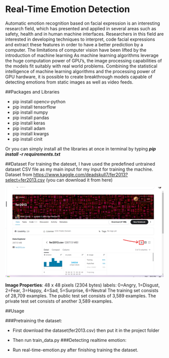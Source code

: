 # Real-Time Emotion Detection
Automatic emotion recognition based on facial expression is 
an interesting research field, which has presented and applied 
in several areas such as safety, health and in human machine 
interfaces. Researchers in this field are interested in developing 
techniques to interpret, code facial expressions and extract these 
features in order to have a better prediction by a computer.
The limitations of computer vision have been lifted by the introduction of machine learning
As machine learning algorithms leverage the huge computation power 
of GPU’s, the image processing capabilities of the models fit
suitably with real world problems. Combining the statistical 
intelligence of machine learning algorithms and the processing 
power of GPU hardware, it is possible to create breakthrough 
models capable of detecting emotions from static images as 
well as video feeds.


##Packages and Libraries
- pip install opencv-python  
- pip install tensorflow  
- pip install numpy  
- pip install pandas    
- pip install keras  
- pip install adam    
- pip install kwargs  
- pip install cinit 

Or you can simply install all the libraries at once in terminal by typing
***pip install -r requirements.txt***


##Dataset
For training the dateset, I  have used the predefined untrained dataset CSV file 
as my main input for my input for training the machine.
Dataset from https://www.kaggle.com/deadskull7/fer2013?select=fer2013.csv 
(you can download it from here)

![image](kaggle.png)


**Image Properties**: 48 x 48 pixels (2304 bytes) labels: 0=Angry, 1=Disgust, 2=Fear, 3=Happy, 4=Sad, 5=Surprise, 6=Neutral The training set consists of 28,709 examples. The public test set consists of 3,589 examples. The private test set consists of another 3,589 examples.

##Usage

###Pretraining the dataset:
- First download the dataset(fer2013.csv) then put it in the project folder
- Then run train_data.py
###Detecting realtime emotion:

- Run real-time-emotion.py after finishing training the dataset.

